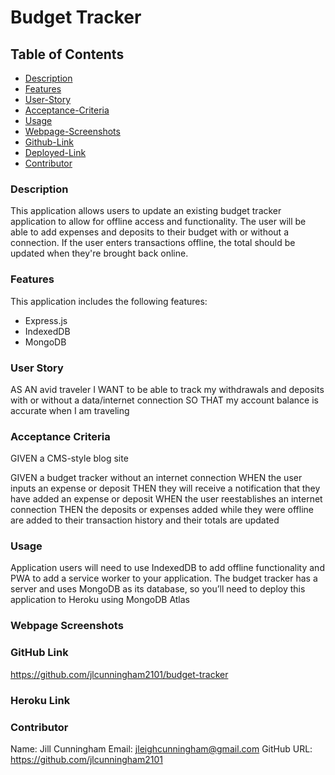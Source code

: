 # Budget Tracker

## Table of Contents

- [Description](#description)
- [Features](#features)
- [User-Story](#user-story)
- [Acceptance-Criteria](#acceptance-criteria)
- [Usage](#usage)
- [Webpage-Screenshots](#webpage-screenshots)
- [Github-Link](#github-link)
- [Deployed-Link](#deployed-link)
- [Contributor](#contributor)

### Description

This application allows users to update an existing budget tracker application to allow for offline access and functionality. The user will be able to add expenses and deposits to their budget with or without a connection. If the user enters transactions offline, the total should be updated when they're brought back online.

### Features

This application includes the following features:

- Express.js
- IndexedDB
- MongoDB

### User Story

AS AN avid traveler
I WANT to be able to track my withdrawals and deposits with or without a data/internet connection
SO THAT my account balance is accurate when I am traveling

### Acceptance Criteria

GIVEN a CMS-style blog site

GIVEN a budget tracker without an internet connection
WHEN the user inputs an expense or deposit
THEN they will receive a notification that they have added an expense or deposit
WHEN the user reestablishes an internet connection
THEN the deposits or expenses added while they were offline are added to their transaction history and their totals are updated

### Usage

Application users will need to use IndexedDB to add offline functionality and PWA to add a service worker to your application. The budget tracker has a server and uses MongoDB as its database, so you’ll need to deploy this application to Heroku using MongoDB Atlas

### Webpage Screenshots

### GitHub Link

https://github.com/jlcunningham2101/budget-tracker

### Heroku Link

### Contributor

Name: Jill Cunningham
Email: jleighcunningham@gmail.com
GitHub URL: https://github.com/jlcunningham2101
